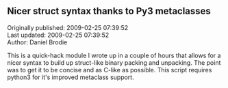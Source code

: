 ## Nicer struct syntax thanks to Py3 metaclasses  
Originally published: 2009-02-25 07:39:52  
Last updated: 2009-02-25 07:39:52  
Author: Daniel Brodie  
  
This is a quick-hack module I wrote up in a couple of hours that allows for a nicer syntax to build up struct-like binary packing and unpacking. The point was to get it to be concise and as C-like as possible. This script requires python3 for it's improved metaclass support.